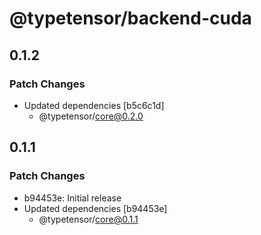 # @typetensor/backend-cuda

## 0.1.2

### Patch Changes

- Updated dependencies [b5c6c1d]
  - @typetensor/core@0.2.0

## 0.1.1

### Patch Changes

- b94453e: Initial release
- Updated dependencies [b94453e]
  - @typetensor/core@0.1.1
